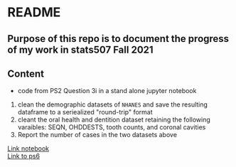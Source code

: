 # README
## Purpose of this repo is to document the progress of my work in stats507 Fall 2021

## Content
- code from PS2 Question 3i in a stand alone jupyter notebook
1. clean the demographic datasets of `NHANES` and save the resulting dataframe to a seriealized "round-trip" format
2. cleant the oral health and dentition dataset retaining the following varaibles: SEQN, OHDDESTS, tooth counts, and coronal cavities
3. Report the number of cases in the two datasets above

[Link notebook](./ps6Q1.ipynb) <br>
[Link to ps6](https://jbhender.github.io/Stats507/F21/ps/ps6.html)

